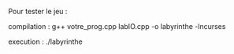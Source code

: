 Pour tester le jeu :

compilation : g++ votre_prog.cpp labIO.cpp -o labyrinthe -lncurses

execution : ./labyrinthe
